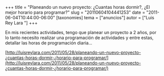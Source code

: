 +++
title = "Planeando un nuevo proyecto: ¿Cuantas horas dormir?, ¿El mejor horario para programar?"
slug = "20110604104441253"
date = "2011-06-04T10:44:00-06:00"
[taxonomies]
tema = ["anuncios"]
autor = ["Luis Rey Lara "]
+++

En mis recientes actividades, tengo que planear un proyecto a 2 años,
por lo tanto necesito realizar una programación de actividades y entre
estas, detallar las horas de programación diaria...

[http://luisreylara.com/2011/05/28/planeando-un-nuevo-proyecto-¿cuantas-horas-dormir-¿horario-para-programar/](http://luisreylara.com/2011/05/28/planeando-un-nuevo-proyecto-¿cuantas-horas-dormir-¿horario-para-programar/)
